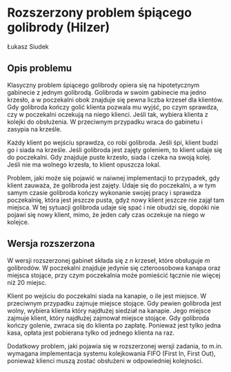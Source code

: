 # Rozszerzony problem śpiącego golibrody (Hilzer)

Łukasz Siudek

## Opis problemu

Klasyczny problem śpiącego golibrody opiera się na hipotetycznym gabinecie z jednym golibrodą. Golibroda w swoim gabinecie ma jedno krzesło, a w poczekalni obok znajduje się pewna liczba krzeseł dla klientów. Gdy golibroda kończy golić klienta pozwala mu wyjść, po czym sprawdza, czy w poczekalni oczekują na niego klienci. Jeśli tak, wybiera klienta z kolejki do obsłużenia. W przeciwnym przypadku wraca do gabinetu i zasypia na krześle.

Każdy klient po wejściu sprawdza, co robi golibroda. Jeśli śpi, klient budzi go i siada na krześle. Jeśli golibroda jest zajęty goleniem, to klient udaje się do poczekalni. Gdy znajduje puste krzesło, siada i czeka na swoją kolej. Jeśli nie ma wolnego krzesła, to klient opuszcza lokal.

Problem, jaki może się pojawić w naiwnej implementacji to przypadek, gdy klient zauważa, że golibroda jest zajęty. Udaje się do poczekalni, a w tym samym czasie golibroda kończy wykonanie swojej pracy i sprawdza poczekalnię, która jest jeszcze pusta, gdyż nowy klient jeszcze nie zajął tam miejsca. W tej sytuacji golibroda udaje się spać i nie obudzi się, dopóki nie pojawi się nowy klient, mimo, że jeden cały czas oczekuje na niego w kolejce.

## Wersja rozszerzona

W wersji rozszerzonej gabinet składa się z *n* krzeseł, które obsługuje *m* golibrodów. W poczekalni znajduje jedynie się czteroosobowa kanapa oraz miejsca stojące, przy czym poczekalnia może pomieścić łącznie nie więcej niż 20 miejsc.

Klient po wejściu do poczekalni siada na kanapie, o ile jest miejsce. W przeciwnym przypadku zajmuje miejsce stojące. Gdy pewien golibroda jest wolny, wybiera klienta który najdłużej siedział na kanapie. Jego miejsce zajmuje klient, który najdłużej zajmował miejsce stojące. Gdy golibroda kończy golenie, zwraca się do klienta po zapłatę. Ponieważ jest tylko jedna kasa, opłata jest pobierana tylko od jednego klienta na raz.

Dodatkowy problem, jaki pojawia się w rozszerzonej wersji zadania, to m.in. wymagana implementacja systemu kolejkowania FIFO (First In, First Out), ponieważ klienci muszą zostać obsłużeni w odpowiedniej kolejności.
